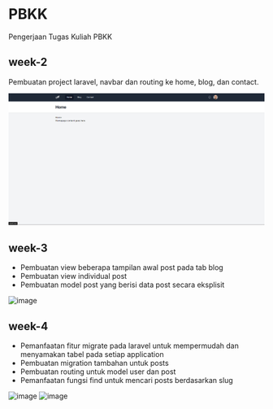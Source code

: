 # PBKK
Pengerjaan Tugas Kuliah PBKK

## week-2

Pembuatan project laravel, navbar dan routing ke home, blog, dan contact.

![home week-2](img/image.png)

## week-3

- Pembuatan view beberapa tampilan awal post pada tab blog
- Pembuatan view individual post
- Pembuatan model post yang berisi data post secara eksplisit

![image](https://github.com/user-attachments/assets/5558c729-3d54-4a9e-8c29-5e00de91b606)

## week-4

- Pemanfaatan fitur migrate pada laravel untuk mempermudah dan menyamakan tabel pada setiap application
- Pembuatan migration tambahan untuk posts
- Pembuatan routing untuk model user dan post
- Pemanfaatan fungsi find untuk mencari posts berdasarkan slug

  
![image](https://github.com/user-attachments/assets/b541c583-bc03-4096-b236-a799df8b91f5)
![image](https://github.com/user-attachments/assets/93049eab-c5d2-4293-b490-22b4e5607bc0)
